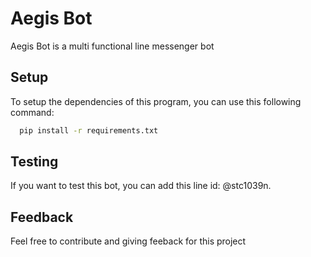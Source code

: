 # Aegis Bot
Aegis Bot is a multi functional line messenger bot

## Setup
To setup the dependencies of this program, you can use this following command:
```bash
  pip install -r requirements.txt
```

## Testing
If you want to test this bot, you can add this line id: @stc1039n.

## Feedback
Feel free to contribute and giving feeback for this project
